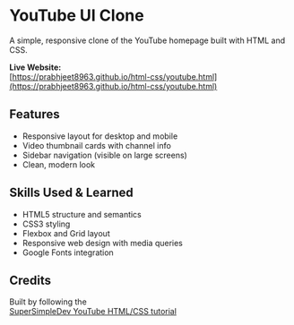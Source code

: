 # YouTube UI Clone

A simple, responsive clone of the YouTube homepage built with HTML and CSS.

**Live Website:**  
[https://prabhjeet8963.github.io/html-css/youtube.html](https://prabhjeet8963.github.io/html-css/youtube.html)

## Features

- Responsive layout for desktop and mobile
- Video thumbnail cards with channel info
- Sidebar navigation (visible on large screens)
- Clean, modern look

## Skills Used & Learned

- HTML5 structure and semantics
- CSS3 styling
- Flexbox and Grid layout
- Responsive web design with media queries
- Google Fonts integration

## Credits

Built by following the  
[SuperSimpleDev YouTube HTML/CSS tutorial](https://youtu.be/G3e-cpL7ofc?si=fb1idtjOTVYc_g2-)
